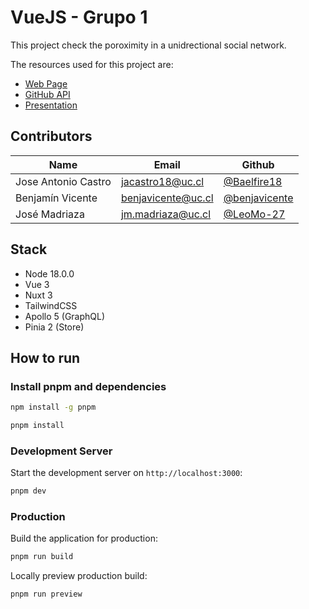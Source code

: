 # VueJS - Grupo 1

This project check the poroximity in a unidrectional social network.

The resources used for this project are:

- [Web Page](https://missing-github-followers.vercel.app/)
- [GitHub API](https://api.github.com/graphql)
- [Presentation](https://bitly.com/98K8eH)

## Contributors

| Name                | Email              | Github                                           |
| ------------------- | ------------------ | ------------------------------------------------ |
| Jose Antonio Castro | jacastro18@uc.cl   | [@Baelfire18](https://github.com/Baelfire18)     |
| Benjamín Vicente    | benjavicente@uc.cl | [@benjavicente](https://github.com/benjavicente) |
| José Madriaza       | jm.madriaza@uc.cl  | [@LeoMo-27](https://github.com/LeoMo-27)         |


## Stack

- Node 18.0.0
- Vue 3
- Nuxt 3
- TailwindCSS
- Apollo 5 (GraphQL)
- Pinia 2 (Store)


## How to run

### Install pnpm and dependencies

```bash
npm install -g pnpm
```

```bash
pnpm install
```

### Development Server

Start the development server on `http://localhost:3000`:

```bash
pnpm dev
```

### Production

Build the application for production:

```bash
pnpm run build
```

Locally preview production build:

```bash
pnpm run preview
```
